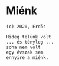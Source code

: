 # Miénk
`(c) 2020, Erdős`
```
Hideg telünk volt
... és tényleg ...
soha nem volt
egy évszak sem
ennyire a miénk.
```
